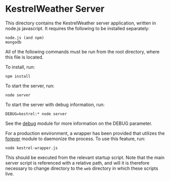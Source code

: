 KestrelWeather Server
=====================

This directory contains the KestrelWeather server application, written in node.js javascript. It requires the following to be installed separately:

	node.js (and npm)
	mongodb

All of the following commands must be run from the root directory, where this file is located.

To install, run:

	npm install

To start the server, run:

	node server

To start the server with debug information, run:

	DEBUG=kestrel:* node server

See the [debug](https://www.npmjs.org/package/debug) module for more information on the DEBUG parameter.

For a production environment, a wrapper has been provided that utilizes the [forever](https://www.npmjs.org/package/forever) module to daemonize the process. To use this feature, run:

	node kestrel-wrapper.js

This should be executed from the relevant startup script. Note that the main server script is referenced with a relative path, and will it is therefore necessary to change directory to the `web` directory in which these scripts live.
